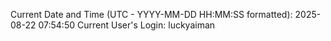 Current Date and Time (UTC - YYYY-MM-DD HH:MM:SS formatted): 2025-08-22 07:54:50
Current User's Login: luckyaiman
